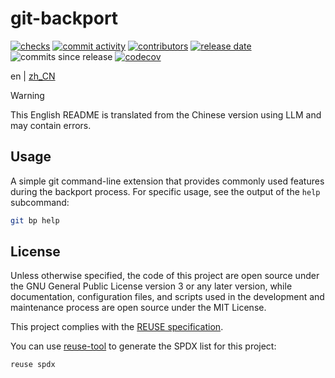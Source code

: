 <!--
SPDX-FileCopyrightText: 2025 Chen Linxuan <me@black-desk.cn>

SPDX-License-Identifier: MIT
-->

# git-backport

[![checks][badge-shields-io-checks]][actions]
[![commit activity][badge-shields-io-commit-activity]][commits]
[![contributors][badge-shields-io-contributors]][contributors]
[![release date][badge-shields-io-release-date]][releases]
![commits since release][badge-shields-io-commits-since-release]
[![codecov][badge-shields-io-codecov]][codecov]

[badge-shields-io-checks]:
  https://img.shields.io/github/check-runs/black-desk/git-backport/master

[actions]: https://github.com/black-desk/git-backport/actions

[badge-shields-io-commit-activity]:
  https://img.shields.io/github/commit-activity/w/black-desk/git-backport/master

[commits]: https://github.com/black-desk/git-backport/commits/master

[badge-shields-io-contributors]:
  https://img.shields.io/github/contributors/black-desk/git-backport

[contributors]: https://github.com/black-desk/git-backport/graphs/contributors

[badge-shields-io-release-date]:
  https://img.shields.io/github/release-date/black-desk/git-backport

[releases]: https://github.com/black-desk/git-backport/releases

[badge-shields-io-commits-since-release]:
  https://img.shields.io/github/commits-since/black-desk/git-backport/latest

[badge-shields-io-codecov]:
  https://codecov.io/github/black-desk/git-backport/graph/badge.svg?token=6TSVGQ4L9X
[codecov]: https://codecov.io/github/black-desk/git-backport

en | [zh_CN](README.zh_CN.md)

> [!WARNING]
>
> This English README is translated from the Chinese version using LLM and may
> contain errors.

## Usage

A simple git command-line extension that provides commonly used features during the backport process. For specific usage, see the output of the `help` subcommand:

```bash
git bp help
```

## License

Unless otherwise specified, the code of this project are open source under the
GNU General Public License version 3 or any later version, while documentation,
configuration files, and scripts used in the development and maintenance process
are open source under the MIT License.

This project complies with the [REUSE specification].

You can use [reuse-tool](https://github.com/fsfe/reuse-tool) to generate the
SPDX list for this project:

```bash
reuse spdx
```

[REUSE specification]: https://reuse.software/spec-3.3/
